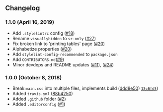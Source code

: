 ## Changelog

### 1.1.0 (April 16, 2019)

- Add `.stylelintrc` config ([#18](https://github.com/h5bp/main.css/pull/18))
- Rename `visuallyhidden` to `sr-only` ([#27](https://github.com/h5bp/main.css/pull/27))
- Fix broken link to 'printing tables' page ([#20](https://github.com/h5bp/main.css/pull/20))
- Alphabetize properties ([#20](https://github.com/h5bp/main.css/pull/15))
- Add `stylelint-config-recommended` to `package.json`
- Add `CONTRIBUTORS.md`([#9](https://github.com/h5bp/main.css/pull/9))
- Minor devdeps and README updates ([#11](https://github.com/h5bp/main.css/pull/11)), ([#24](https://github.com/h5bp/main.css/pull/24))

### 1.0.0 (October 8, 2018)

- Break `main.css` into multiple files, implements build ([ddd8e50](https://github.com/h5bp/main.css/commit/ddd8e50c1b80a108a0552b359c1e717dad484d3b)) [`13c6fd5`](https://github.com/h5bp/main.css/commit/13c6fd562949e63959c1e5a30957473e0806dad4))
- Added `travis.yml` ([88b4250](https://github.com/h5bp/main.css/commit/88b42503c0f223103a090854603816f8dbd84367))
- Added `.github` folder ([#2](https://github.com/h5bp/main.css/pull/2))
- Added `.editorconfig` ([#1](https://github.com/h5bp/main.css/pull/1))
